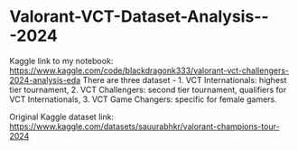 # Valorant-VCT-Dataset-Analysis---2024
Kaggle link to my notebook: https://www.kaggle.com/code/blackdragonk333/valorant-vct-challengers-2024-analysis-eda
There are three dataset - 1. VCT Internationals: highest tier tournament, 2. VCT Challengers: second tier tournament, qualifiers for VCT Internationals, 3. VCT Game Changers: specific for female gamers.

Original Kaggle dataset link: https://www.kaggle.com/datasets/sauurabhkr/valorant-champions-tour-2024
